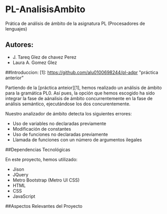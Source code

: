 PL-AnalisisAmbito
=================

Prática de análisis de ámbito de la asignatura PL (Procesadores de lenguajes)

## Autores: 
* J. Tareq Glez de chavez Perez
* Laura A. Gomez Glez

##Introduccion:
[1]: https://github.com/alu0100698244/pl-adpr       "práctica anterior"

Partiendo de la [práctica anteior][1], hemos realizado un análisis de ámbito para la gramática PL0. Así pues, la opción que hemos escogido ha sido integrar la fase de aánalisis de ámbito concurrentemente en la fase de análisis semántico, ejecutándose los dos concurentemente.

Nuestro analizador de ámbito detecta los siguientes errores:

* Uso de variables no declaradas previamente
* Modificación de constantes
* Uso de funciones no declaradas previamente
* Llamada de funciones con un número de argumentos ilegales


##Dependencias Tecnológicas

En este proyecto, hemos utilizado:

* Jison
* JQuery
* Metro Bootstrap (Metro UI CSS)
* HTML
* CSS
* JavaScript

##Aspectos Relevantes del Proyecto


